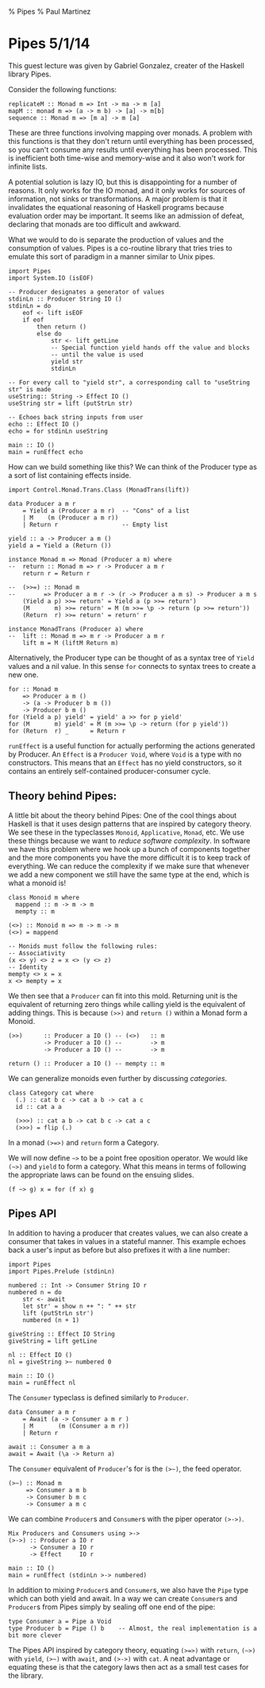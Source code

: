% Pipes
% Paul Martinez
# Pipes 5/1/14

This guest lecture was given by Gabriel Gonzalez, creater of the Haskell library Pipes.

Consider the following functions:

~~~ {.haskell}
replicateM :: Monad m => Int -> ma -> m [a]
mapM :: monad m => (a -> m b) -> [a] -> m[b]
sequence :: Monad m => [m a] -> m [a]
~~~

These are three functions involving mapping over monads. A problem with this functions is that they don't return until everything has been processed, so you can't consume any results until everything has been processed. This is inefficient both time-wise and memory-wise and it also won't work for infinite lists.

A potential solution is lazy IO, but this is disappointing for a number of reasons. It only works for the IO monad, and it only works for sources of information, not sinks or transformations. A major problem is that it invalidates the equational reasoning of Haskell programs because evaluation order may be important. It seems like an admission of defeat, declaring that monads are too difficult and awkward.


What we would to do is separate the production of values and the consumption of values.
Pipes is a co-routine library that tries tries to emulate this sort of paradigm in a manner
similar to Unix pipes.
~~~ {.haskell}
import Pipes
import System.IO (isEOF)

-- Producer designates a generator of values
stdinLn :: Producer String IO ()
stdinLn = do
    eof <- lift isEOF
    if eof
        then return ()
        else do
            str <- lift getLine
            -- Special function yield hands off the value and blocks
            -- until the value is used
            yield str
            stdinLn

-- For every call to "yield str", a corresponding call to "useString str" is made
useString:: String -> Effect IO ()
useString str = lift (putStrLn str)

-- Echoes back string inputs from user
echo :: Effect IO ()
echo = for stdinLn useString

main :: IO ()
main = runEffect echo
~~~


How can we build something like this? We can think of the Producer type as
a sort of list containing effects inside.

~~~ {.haskell}
import Control.Monad.Trans.Class (MonadTrans(lift))

data Producer a m r
    = Yield a (Producer a m r)  -- "Cons" of a list
    | M    (m (Producer a m r))
    | Return r                  -- Empty list

yield :: a -> Producer a m ()
yield a = Yield a (Return ())

instance Monad m => Monad (Producer a m) where
--  return :: Monad m => r -> Producer a m r
    return r = Return r

--  (>>=) :: Monad m
--        => Producer a m r -> (r -> Producer a m s) -> Producer a m s
    (Yield a p) >>= return' = Yield a (p >>= return')
    (M       m) >>= return' = M (m >>= \p -> return (p >>= return'))
    (Return  r) >>= return' = return' r

instance MonadTrans (Producer a) where
--  lift :: Monad m => m r -> Producer a m r
    lift m = M (liftM Return m)
~~~


Alternatively, the Producer type can be thought of as a syntax tree of `Yield` values
and a nil value. In this sense `for` connects to syntax trees to create a new one.

~~~ {.haskell}
for :: Monad m
    => Producer a m ()
    -> (a -> Producer b m ())
    -> Producer b m ()
for (Yield a p) yield' = yield' a >> for p yield'
for (M       m) yield' = M (m >>= \p -> return (for p yield'))
for (Return  r) _      = Return r
~~~


`runEffect` is a useful function for actually performing the actions generated by
Producer. An `Effect` is a `Producer Void`, where `Void` is a type with no constructors.
This means that an `Effect` has no yield constructors, so it contains an entirely
self-contained producer-consumer cycle.



## Theory behind Pipes:

A little bit about the theory behind Pipes: One of the cool things about Haskell
is that it uses design patterns that are inspired by category theory. We see these
in the typeclasses `Monoid`, `Applicative`, `Monad`, etc. We use these things because
we want to *reduce software complexity*. In software we have this problem where we hook
up a bunch of components together and the more components you have the more difficult
it is to keep track of everything. We can reduce the complexity if we make sure that
whenever we add a new component we still have the same type at the end, which is what a monoid is!


~~~ {.haskell}
class Monoid m where
  mappend :: m -> m -> m
  mempty :: m

(<>) :: Monoid m => m -> m -> m
(<>) = mappend

-- Monids must follow the following rules:
-- Associativity
(x <> y) <> z = x <> (y <> z)
-- Identity
mempty <> x = x
x <> mempty = x
~~~



We then see that a `Producer` can fit into this mold.
Returning unit is the equivalent of returning zero things while calling yield is
the equivalent of adding things. This is because `(>>)` and `return ()` within a Monad form a Monoid.

~~~ {.haskell}
(>>)      :: Producer a IO () -- (<>)   :: m
          -> Producer a IO () --        -> m
          -> Producer a IO () --        -> m

return () :: Producer a IO () -- mempty :: m
~~~



We can generalize monoids even further by discussing *categories*.

~~~ {.haskell}
class Category cat where
  (.) :: cat b c -> cat a b -> cat a c
  id :: cat a a

  (>>>) :: cat a b -> cat b c -> cat a c
  (>>>) = flip (.)
~~~


In a monad `(>=>)` and `return` form a Category.


We will now define `~>` to be a point free oposition operator. We would like `(~>)` and `yield` to form a category. What this means in terms of following the appropriate laws can be found
on the ensuing slides.
~~~ {.haskell}
(f ~> g) x = for (f x) g
~~~


## Pipes API

In addition to having a producer that creates values, we can also create a consumer
that takes in values in a stateful manner. This example echoes back a user's input as before
but also prefixes it with a line number:

~~~ {.haskell}
import Pipes
import Pipes.Prelude (stdinLn)

numbered :: Int -> Consumer String IO r
numbered n = do
    str <- await
    let str' = show n ++ ": " ++ str
    lift (putStrLn str')
    numbered (n + 1)

giveString :: Effect IO String
giveString = lift getLine

nl :: Effect IO ()
nl = giveString >~ numbered 0

main :: IO ()
main = runEffect nl
~~~



The `Consumer` typeclass is defined similarly to `Producer`.

~~~ {.haskell}
data Consumer a m r
    = Await (a -> Consumer a m r )
    | M       (m (Consumer a m r))
    | Return r

await :: Consumer a m a
await = Await (\a -> Return a)
~~~

The `Consumer` equivalent of `Producer`'s for is the `(>~)`, the feed operator.
~~~ {.haskell}
(>~) :: Monad m
     => Consumer a m b
     -> Consumer b m c
     -> Consumer a m c
~~~


We can combine `Producer`s and `Consumer`s with the piper operator `(>->)`.

~~~ {.haskell}
Mix Producers and Consumers using >->
(>->) :: Producer a IO r
      -> Consumer a IO r
      -> Effect     IO r

main :: IO ()
main = runEffect (stdinLn >-> numbered)
~~~


In addition to mixing `Producer`s and `Consumer`s, we also have the `Pipe` type
which can both yield and await. In a way we can create `Consumer`s and `Producer`s from
Pipes simply by sealing off one end of the pipe:

~~~ {.haskell}
type Consumer a = Pipe a Void
type Producer b = Pipe () b    -- Almost, the real implementation is a bit more clever
~~~



The Pipes API inspired by category theory, equating `(>=>)` with `return`,
`(~>)` with `yield`, `(>~)` with `await`, and `(>->)` with `cat`.
A neat advantage or equating these is that the category laws then act as a small
test cases for the library.

